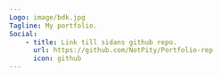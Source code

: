 ```yaml
---
Logo: image/bdk.jpg
Tagline: My portfolio.
Social:
    - title: Link till sidans github repo.
      url: https://github.com/NotPity/Portfolio-rep
      icon: github
---
```

